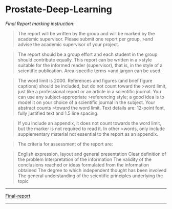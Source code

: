 # Prostate-Deep-Learning


_Final Report marking instruction_:

>The report will be written by the group and will be marked by the academic supervisor. Please submit one report per group, >and advise the academic supervisor of your project.

>The report should be a group effort and each student in the group should contribute equally. This report can be written in a >style suitable for the informed reader (supervisor), that is, in the style of a scientific publication. Area-specific terms >and jargon can be used.

>The word limit is 2000. References and figures (and brief figure captions) should be included, but do not count toward the >word limit, just like a professional report or an article in a scientific journal. You can use any subject-appropriate >referencing style; a good idea is to model it on your choice of a scientific journal in the subject. Your abstract counts >toward the word limit. Text details are: 12-point font, fully justified text and 1.5 line spacing. 

>If you include an appendix, it does not count towards the word limit, but the marker is not required to read it. In other >words, only include supplementary material not essential to the report as an appendix.

>The criteria for assessment of the report are:

>English expression, layout and general presentation
>Clear definition of the problem
>Interpretation of the information
>The validity of the conclusions reached or ideas formulated from the information obtained
>The degree to which independent thought has been involved
>The general understanding of the scientific principles underlying the topic

***
[Final-report](https://docs.google.com/document/d/1J17MVV7rLbTDQ5K3jzZzv3nALXPTQaqM0yUOXSXAcFc/edit?usp=sharing)
***

